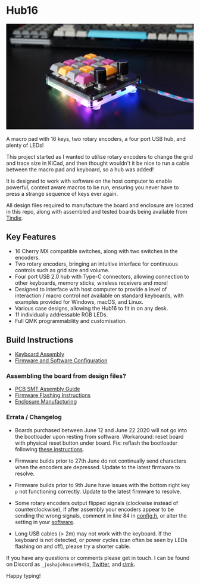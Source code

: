 # Hub16

![Hub16 assembled](Documents/imgs/header-img.JPG)

A macro pad with 16 keys, two rotary encoders, a four port USB hub, and plenty of LEDs!

This project started as I wanted to utilise rotary encoders to change the grid and trace size in KiCad, and then thought wouldn't it be nice to run a cable between the macro pad and keyboard, so a hub was added! 

It is designed to work with software on the host computer to enable powerful, context aware macros to be run, ensuring you never have to press a strange sequence of keys ever again. 

All design files required to manufacture the board and enclosure are located in this repo, along with assembled and tested boards being available from [Tindie](https://www.tindie.com/products/joshajohnson/hub16-programmable-macro-keyboard/). 

## Key Features
* 16 Cherry MX compatible switches, along with two switches in the encoders. 
* Two rotary encoders, bringing an intuitive interface for continuous controls such as grid size and volume.
* Four port USB 2.0 hub with Type-C connectors, allowing connection to other keyboards, memory sticks, wireless receivers and more! 
* Designed to interface with host computer to provide a level of interaction / macro control not available on standard keyboards, with examples provided for Windows, macOS, and Linux.
* Various case designs, allowing the Hub16 to fit in on any desk. 
* 11 individually addressable RGB LEDs. 
* Full QMK programmability and customisation. 

## Build Instructions
* [Keyboard Assembly](Documents/keyboard-assembly.md)
* [Firmware and Software Configuration](Documents/firmware-software-config.md) 

### Assembling the board from design files? 
* [PCB SMT Assembly Guide](Documents/smt-assembly.md)
* [Firmware Flashing Instructions](Documents/firmware-install.md)
* [Enclosure Manufacturing](Documents/enclosure-manufacturing.md)

### Errata / Changelog
* Boards purchased between June 12 and June 22 2020 will not go into the bootloader upon resting from software. Workaround: reset board with physical reset button under board. Fix: reflash the bootloader following [these instructions](Documents/firmware-install.md).

* Firmware builds prior to 27th June do not continually send characters when the encoders are depressed. Update to the latest firmware to resolve.
* Firmware builds prior to 9th June have issues with the bottom right key `p` not functioning correctly. Update to the latest firmware to resolve.

* Some rotary encoders output flipped signals (clockwise instead of counterclockwise), if after assembly your encoders appear to be sending the wrong signals, comment in line 84 in [config.h](Firmware/hub16/config.h), or alter the setting in your [software](Software).

* Long USB cables (> 2m) may not work with the keyboard. If the keyboard is not detected, or power cycles (can often be seen by LEDs flashing on and off), please try a shorter cable.

If you have any questions or comments please get in touch. I can be found on Discord as `_joshajohnson#9451`, [Twitter](https://twitter.com/_joshajohnson), and [r/mk](https://www.reddit.com/user/_joshajohnson). 

Happy typing!
